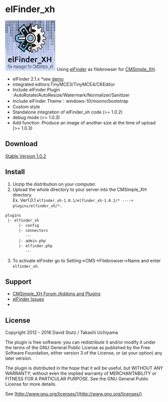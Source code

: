 # elFinder_xh
![elFinder_XH](https://raw.githubusercontent.com/bbfriend/elfinder_xh/master/help/images/elFinder_xh.png "elFinder_XH")
Using [elFinder](https://github.com/Studio-42/elFinder) as filebrowser for [CMSimple_XH](http://www.cmsimple-xh.org/).

* elFinder 2.1.x *see [demo](http://studio-42.github.io/elFinder/)
* integrated editors:TinyMCE3/TinyMCE4/CKEditor
* Include elFinder Plugin :AutoRotate/AutoResize/Watermark/Normalizer/Sanitizer
* Include elFinder Theme：windows-10/moono/bootstrap
* Custom style 
* Standalone integration of elFinder_xh code (>= 1.0.2)
* debug mode  (>= 1.0.3)
* Add function :Produce an image of another size at the time of upload  (>= 1.0.3)

## Download
[Stable Version 1.0.2](https://github.com/bbfriend/elfinder_xh/releases)

## Install  
1. Unzip the distribution on your computer.
2. Upload the whole directory to your server into the CMSimple_XH directory.  
  Ex. Ver1.0.1 `elfinder_xh-1.0.1/elfinder_xh-1.0.1/* ----> plugins/elfinder_xh/*.`
 
```
plugins
 |- elfinder_xh
      |- config
      |- connectors
         ･･･
      |- admin.php
      |- elfinder.php
         ･･･ 
```

3. To activate elFinder go to Setting→CMS→Filebrowser→Name and enter `elfinder_xh`.

## Support
* [CMSimple_XH Forum /Addons and Plugins](http://cmsimpleforum.com/viewtopic.php?f=12&t=10524)
* [elFinder Issues](https://github.com/Studio-42/elFinder/issues)
* 

## License

Copyright 2012 - 2016 David Stutz / Takashi Uchiyama

The plugin is free software: you can redistribute it and/or modify it under the terms of the GNU General Public License as published by the Free Software Foundation, either version 3 of the License, or (at your option) any later version.

The plugin is distributed in the hope that it will be useful, but WITHOUT ANY WARRANTY; without even the implied warranty of MERCHANTABILITY or FITNESS FOR A PARTICULAR PURPOSE.  See the GNU General Public License for more details.

See [http://www.gnu.org/licenses/](http://www.gnu.org/licenses/).
